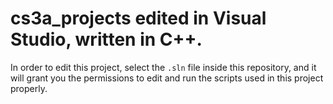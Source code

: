 # cs3a_projects edited in Visual Studio, written in C++.
In order to edit this project, select the `.sln` file inside this repository, 
and it will grant you the permissions to edit and run the scripts used in this project properly.
